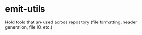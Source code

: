 # emit-utils
Hold tools that are used across repository (file formatting, header generation, file IO, etc.)
